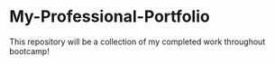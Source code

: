 # My-Professional-Portfolio
This repository will be a collection of my completed work throughout bootcamp!
